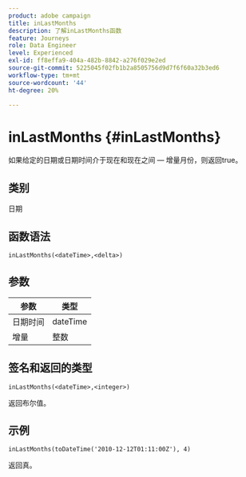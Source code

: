```yaml
---
product: adobe campaign
title: inLastMonths
description: 了解inLastMonths函数
feature: Journeys
role: Data Engineer
level: Experienced
exl-id: ff8effa9-404a-482b-8842-a276f029e2ed
source-git-commit: 5225045f02fb1b2a8505756d9d7f6f60a32b3ed6
workflow-type: tm+mt
source-wordcount: '44'
ht-degree: 20%

---
```


# inLastMonths {#inLastMonths}

如果给定的日期或日期时间介于现在和现在之间 — 增量月份，则返回true。

## 类别

日期

## 函数语法

`inLastMonths(<dateTime>,<delta>)`

## 参数

| 参数 | 类型 |
|-----------|------------------|
| 日期时间 | dateTime |
| 增量 | 整数 |

## 签名和返回的类型

`inLastMonths(<dateTime>,<integer>)`

返回布尔值。

## 示例

`inLastMonths(toDateTime('2010-12-12T01:11:00Z'), 4)`

返回真。
